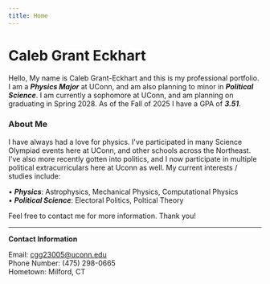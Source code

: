 ```yaml
---
title: Home
---
```


# Caleb Grant Eckhart

Hello, My name is Caleb Grant-Eckhart and this is my professional portfolio. I am a ***Physics Major*** at UConn, and am also planning to minor in ***Political Science***. I am currently a sophomore at UConn, and am planning on graduating in Spring 2028. As of the Fall of 2025 I have a GPA of ***3.51***. 

### About Me

I have always had a love for physics. I've participated in many Science Olympiad events here at UConn, and other schools across the Northeast. I've also more recently gotten into politics, and I now participate in multiple political extracurriculars here at Uconn as well. My current interests / studies include:

• ***Physics***: Astrophysics, Mechanical Physics, Computational Physics  
• ***Political Science***: Electoral Politics, Poltical Theory

Feel free to contact me for more information. Thank you!  

***

**Contact Information**

Email: cgg23005@uconn.edu  
Phone Number: (475) 298-0665  
Hometown: Milford, CT
